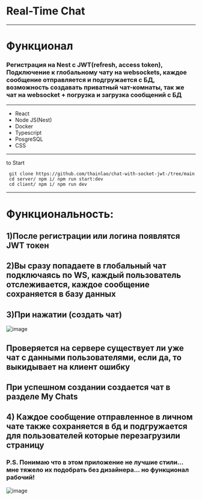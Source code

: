 # Real-Time Chat
---

# Функционал
### Регистрация на Nest с JWT(refresh, access token), Подключение к глобальному чату на websockets, каждое сообщение отправляется и подгружается с БД, возможность создавать приватный чат-комнаты, так же чат на websocket + погрузка и загрузка сообщений с БД  
---
* React
* Node JS(Nest)
* Docker
* Typescript
* PosgreSQL
* CSS

---

to Start
```
 git clone https://github.com/thainlao/chat-with-socket-jwt-/tree/main
 cd server/ npm i/ npm run start:dev
 cd client/ npm i/ npm run dev

```
---

# Функциональность:

## 1)После регистрации или логина появлятся JWT токен
## 2)Вы сразу попадаете в глобальный чат подключаясь по WS, каждый пользователь отслеживается, каждое сообщение сохраняется в базу данных
## 3)При нажатии (создать чат)
![image](https://github.com/thainlao/chat-with-socket-jwt-/assets/121868297/8c5da347-e168-4008-a231-74c04ace0f0d)
## Проверяется на сервере существует ли уже чат с данными пользователями, если да, то выкидывает на клиент ошибку
## При успешном создании создается чат в разделе My Chats
## 4) Каждое сообщение отправленное в личном чате также сохраняется в бд и подгружается для пользователей которые перезагрузили страницу
### P.S. Понимаю что в этом приложение не лучшие стили... мне тяжело их подобрать без дизайнера... но функционал рабочий!

![image](https://github.com/thainlao/chat-with-socket-jwt-/assets/121868297/fb13e3df-24ef-4b2b-81da-050618d34b36)

